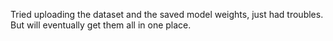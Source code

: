 Tried uploading the dataset and the saved model weights, just had troubles. But will eventually get them all in one place.
